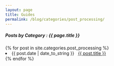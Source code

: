 ```yaml
---
layout: page
title: Guides
permalink: /blog/categories/post_processing/
---
```


<h5> Posts by Category : {{ page.title }} </h5>

<div class="card">
{% for post in site.categories.post_processing %}
 <li class="category-posts"><span>{{ post.date | date_to_string }}</span> &nbsp; <a href="{{site.url}}{{ post.url }}">{{ post.title }}</a></li>
{% endfor %}
</div>
